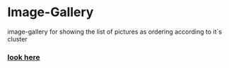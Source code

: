 # Image-Gallery
image-gallery for showing the list of pictures as ordering according to it`s cluster
### [look here](https://anwartareka.github.io/Image-Gallery/)
